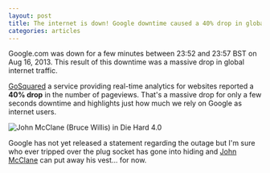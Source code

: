 ```yaml
---
layout: post
title: The internet is down! Google downtime caused a 40% drop in global traffic
categories: articles
---
```

Google.com was down for a few minutes between 23:52 and 23:57 BST on Aug 16, 2013. This result of this downtime was a massive drop in global internet traffic.

[GoSquared](https://www.gosquared.com/r/ODU5MTM4) a service providing real-time analytics for websites reported a __40% drop__ in the number of pageviews. That's a massive drop for only a few seconds downtime and highlights just how much we rely on Google as internet users.

<div class="img-centered"><img src="/media/articles/the-internet-is-down-google-downtime/live-free-or-die-hard_s.jpg" alt="John McClane (Bruce Willis) in Die Hard 4.0"></div>

Google has not yet released a statement regarding the outage but I'm sure who ever tripped over the plug socket has gone into hiding and [John McClane](http://www.imdb.com/title/tt0337978/) can put away his vest… for now.
